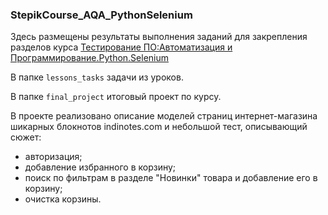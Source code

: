 ### StepikCourse_AQA_PythonSelenium

Здесь размещены результаты выполнения заданий для закрепления разделов курса [Тестирование ПО:Автоматизация и Программирование.Python.Selenium](https://stepik.org/course/120491/syllabus)

В папке ```lessons_tasks``` задачи из уроков.

В папке ```final_project``` итоговый проект по курсу.
    
В проекте реализовано описание моделей страниц интернет-магазина шикарных блокнотов indinotes.com и небольшой тест, описывающий сюжет: 
- авторизация;
- добавление избранного в корзину;
- поиск по фильтрам в разделе "Новинки" товара и добавление его в корзину;
- очистка корзины.